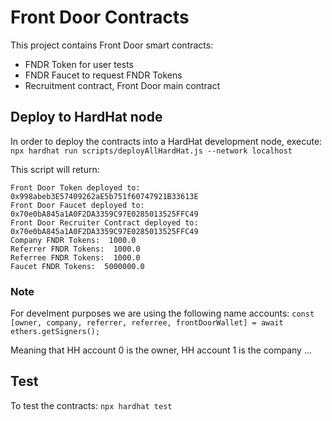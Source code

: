 # Front Door Contracts

This project contains Front Door smart contracts:

- FNDR Token for user tests
- FNDR Faucet to request FNDR Tokens
- Recruitment contract, Front Door main contract

## Deploy to HardHat node

In order to deploy the contracts into a HardHat development node, execute:
`npx hardhat run scripts/deployAllHardHat.js --network localhost`

This script will return:

```
Front Door Token deployed to:  0x998abeb3E57409262aE5b751f60747921B33613E
Front Door Faucet deployed to:  0x70e0bA845a1A0F2DA3359C97E0285013525FFC49
Front Door Recruiter Contract deployed to:  0x70e0bA845a1A0F2DA3359C97E0285013525FFC49
Company FNDR Tokens:  1000.0
Referrer FNDR Tokens:  1000.0
Referree FNDR Tokens:  1000.0
Faucet FNDR Tokens:  5000000.0
```

### Note

For develment purposes we are using the following name accounts:
`const [owner, company, referrer, referree, frontDoorWallet] = await ethers.getSigners();`

Meaning that HH account 0 is the owner, HH account 1 is the company ...

## Test

To test the contracts:
`npx hardhat test`

